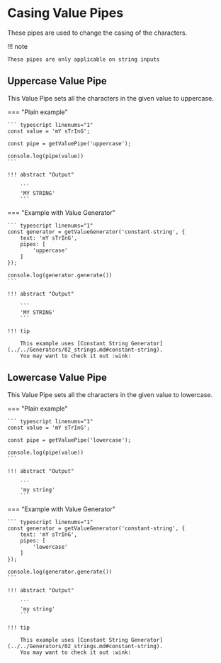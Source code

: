 # Casing Value Pipes

These pipes are used to change the casing of the characters.

!!! note

    These pipes are only applicable on string inputs


## Uppercase Value Pipe

This Value Pipe sets all the characters in the given value to uppercase.

=== "Plain example"

    ``` typescript linenums="1"
    const value = 'mY sTrInG';
    
    const pipe = getValuePipe('uppercase');

    console.log(pipe(value))
    ```

    !!! abstract "Output"
        
        ```
        'MY STRING'
        ```

=== "Example with Value Generator"

    ``` typescript linenums="1"
    const generator = getValueGenerator('constant-string', {
        text: 'mY sTrInG',
        pipes: [
            'uppercase'
        ]
    });
    
    console.log(generator.generate())
    ```

    !!! abstract "Output"
        
        ```
        'MY STRING'
        ```
    
    !!! tip
    
        This example uses [Constant String Generator](../../Generators/02_strings.md#constant-string).
        You may want to check it out :wink:

## Lowercase Value Pipe

This Value Pipe sets all the characters in the given value to lowercase.


=== "Plain example"

    ``` typescript linenums="1"
    const value = 'mY sTrInG';
    
    const pipe = getValuePipe('lowercase');

    console.log(pipe(value))
    ```

    !!! abstract "Output"
        
        ```
        'my string'
        ```

=== "Example with Value Generator"

    ``` typescript linenums="1"
    const generator = getValueGenerator('constant-string', {
        text: 'mY sTrInG',
        pipes: [
            'lowercase'
        ]
    });
    
    console.log(generator.generate())
    ```

    !!! abstract "Output"
        
        ```
        'my string'
        ```
    
    !!! tip
    
        This example uses [Constant String Generator](../../Generators/02_strings.md#constant-string).
        You may want to check it out :wink:
